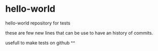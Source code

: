 # hello-world
hello-world repository for tests

these are few new lines
that can be use to have an history of commits.

usefull to make tests on github ^^

